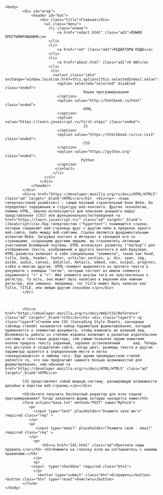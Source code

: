 <!DOCTYPE html>
<html style="font-family: Roboto, Arial, sans-serif; "lang="ru-RU">
	<head>
		<meta charset="UTF-8"/>
		<title> Програмирование </title>
		<link href="style.css" rel="stylesheet" type="text/css"/>
		<link rel="icon" href="441.ico" type="images/x-icon">
		<style>
			body{background: url(https://encrypted-tbn0.gstatic.com/images?q=tbn:ANd9GcT-6D1q3iNyblfsbzYFPnyi90kj9eYHVZ29sCuwkzcJ687ZKvqoNg&s);
			background-repeat:no-repeat;
			background-size: 250% 250%;					
			    }
			.btn1{
   				width: 50px;
				height: 30px;
				}
			.btn{
				font-size: 35px;
				width: 250px;
				height: 100px;
				background: #78FFE9;
				border-radius: 15%;
				} 
			.req{
				 width: 250px;
				 height: 25px;
				 background: #BEFFE0;
				}
			.ad1{
				color: green;
			}
			.ad{
				color: green;
			}
			.title{
				font-size: 50px;
				padding-top: 10px;
				text-align: center;
			} 
			.menu{
				font-size: 20px;
				list-style: none;
				position: absolute;
				top: 10px;
				right: 175px;
				text-align: center;
			}
			.idle{
				background: none;
				width: 180px;
				height: 60px;
				border-radius: 25%;
				text-align: center;
				top: -20px;
				right: -165px;
				color: green;
				position: absolute;
			}
			.ended{
				background: #7CADE1;
				color: blue;
			}
		</style>
	</head>

	<body>
	    	<div id="wrap">
	    		<header id="hat">
	            	<div class="title">Главная</div>
	            	  <ul class="menu">
		                <li class="eneee">
		                	<a href="redact.html" class="ad1">ЯЗЫКИ ПРОГРАМИРОВАНИЯ</a>
		                </li>
		                <li>
		                	<a href="red" class="ad1">РЕДАКТОРЫ КОДА</a>
		                </li>
		                <li>
		                	<a href="about.html" class="ad1">О НАС</a>
		                </li>
	            		 <li>
	            		  <select class="idle" onchange="window.location.href=this.options[this.selectedIndex].value">
					        <option selected="selected" disabled class="ended">
					        			Языки програмирования
					        </option>
					        <option value="http://htmlbook.ru/html" class="ended">
					        			HTML
					        </option>
					        <option value="https://learn.javascript.ru/first-steps" class="ended">
					        			JS
					        </option>
					        <option value="https://html5book.ru/css-css3" class="ended">
					        			CSS
					        </option>
					        <option value="https://python.org" class="ended">
					        		   Python
					        </option>
					       </select>	
	            		  </li>
            		  </ul>
            		</div>  
            	</header>
        	</div>
			<h1><a href="https://developer.mozilla.org/ru/docs/HTML/HTML5" class="ad" target="_blank">HTML</a></h1>  <div><p>— «язык гипертекстовой разметки») — самый базовый строительный блок Веба. Он определяет содержание и структуру веб-контента. Другие технологии, помимо HTML, обычно используются для описания внешнего вида/представления (CSS) или функциональности/поведения <a href="https://learn.javascript.ru/" class="ad" target="_blank">(JavaScript)</a>.Под гипертекстом ("hypertext") понимаются ссылки, которые соединяют веб-страницы друг с другом либо в пределах одного веб-сайта, либо между веб-сайтами. Ссылки являются фундаментальным аспектом Веба. Загружая контент в Интернет и связывая его со страницами, созданными другими людьми, вы становитесь активным участником Всемирной паутины. HTML использует разметку ("markup") для отображения текста, изображений и другого контента в веб-браузере. HTML-разметка включает в себя специальные "элементы", такие как head, title, body, header, footer, article> section, p, div, span, img, aside, audio, canvas, datalist, details, embed, nav, output, progress, video и многие другие. HTML-элемент выделяется из прочего текста в документе с помощью "тегов", которые состоят из имени элемента окруженного "<" и ">". Имя элемента внутри тега не чувствительно к регистру. То есть, оно может быть написано в верхнем или нижнем регистре, или смешано. Например, тег title может быть записан как Title, TITLE, или любым другим способом.</p></div>
			</br>
		


			<h1><a href="https://developer.mozilla.org/ru/docs/Web/CSS/Reference" class="ad" target="_blank">CSS</a></h1> <div class="layer3"> <p class="layer4">Стилем или CSS (Cascading Style Sheets, каскадные таблицы стилей) называется набор параметров форматирования, который применяется к элементам документа, чтобы изменить их внешний вид. Возможность работы со стилями издавна включают в развитые издательские системы и текстовые редакторы, тем самым позволяя одним нажатием кнопки придать тексту заданный, заранее установленный 		вид. Теперь это доступно и создателям сайта, когда цвет, размеры текста и другие параметры хранятся в определенном месте и легко 		«прикручиваются» к любому тегу. Еще одним преимуществом стилей является то, что они предлагают намного больше возможностей для 		форматирования, чем обычный <a href="https://developer.mozilla.org/ru/docs/HTML/HTML5" class="ad" target="_blank">HTML</a>

			CSS представляет собой мощную систему, расширяющую возможности дизайна и верстки веб-страниц.</p></div>

			<h5>Хотите получить бесплатный редактор для всех языков програмирования? Тогда заполните формы которые находятса ниже</h5>
		    <form action="baze.txt" method="POST" name="MyForm">
			   <p>
			     <input type="text" placeholder="Укажите свое им'я" required class="req" >
			   </p>
			   <p>
			      <input type="email" placeholder="Укажите свой - email" required class="req" >
			   </p>	
			     <p>		
				     <h5><a href="241.html" class="ad">Прочтите нашы правила.</a></h5> <h5>Нажмите на галочку если вы соглашаетесь с нашимы правилами.</h5>				
			     </p>
			     <p>
				<input  type="checkbox" required class="btn1">
			     </p>	
			       <button type="submit" class="btn">Отправить</button>    <button class="btn" type="reset">Очистить</button>	
		    </form>  
	</body>
</html>
